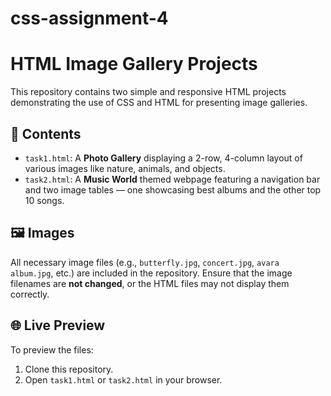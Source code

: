 # css-assignment-4
# HTML Image Gallery Projects

This repository contains two simple and responsive HTML projects demonstrating the use of CSS and HTML for presenting image galleries.

## 📁 Contents

- `task1.html`: A **Photo Gallery** displaying a 2-row, 4-column layout of various images like nature, animals, and objects.
- `task2.html`: A **Music World** themed webpage featuring a navigation bar and two image tables — one showcasing best albums and the other top 10 songs.

## 🖼️ Images

All necessary image files (e.g., `butterfly.jpg`, `concert.jpg`, `avara album.jpg`, etc.) are included in the repository. Ensure that the image filenames are **not changed**, or the HTML files may not display them correctly.

## 🌐 Live Preview

To preview the files:

1. Clone this repository.
2. Open `task1.html` or `task2.html` in your browser.

